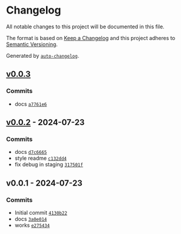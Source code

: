 # Changelog

All notable changes to this project will be documented in this file.

The format is based on [Keep a Changelog](https://keepachangelog.com/en/1.0.0/)
and this project adheres to [Semantic Versioning](https://semver.org/spec/v2.0.0.html).

Generated by [`auto-changelog`](https://github.com/CookPete/auto-changelog).

## [v0.0.3](https://github.com/substrate-system/radio-input/compare/v0.0.2...v0.0.3)

### Commits

- docs [`a7761e6`](https://github.com/substrate-system/radio-input/commit/a7761e6e015ce24d86340c2026acd6f45be11b58)

## [v0.0.2](https://github.com/substrate-system/radio-input/compare/v0.0.1...v0.0.2) - 2024-07-23

### Commits

- docs [`d7c6665`](https://github.com/substrate-system/radio-input/commit/d7c666596ae1138ff034e1564ce20282cdfc4463)
- style readme [`c132dd4`](https://github.com/substrate-system/radio-input/commit/c132dd4d123e0b84935a04af3b30fb333d4a41a1)
- fix debug in staging [`317501f`](https://github.com/substrate-system/radio-input/commit/317501f83376ae940889e2343ded35f758b5bf83)

## v0.0.1 - 2024-07-23

### Commits

- Initial commit [`4130b22`](https://github.com/substrate-system/radio-input/commit/4130b22be389d6ad16d7e61cd9b9cd2ec56bb41e)
- docs [`3a0e014`](https://github.com/substrate-system/radio-input/commit/3a0e014df6b322e20926cc0f5fb34849e9924a2b)
- works [`e275434`](https://github.com/substrate-system/radio-input/commit/e27543498170cbaf397942a7ead4018c35bab29c)
